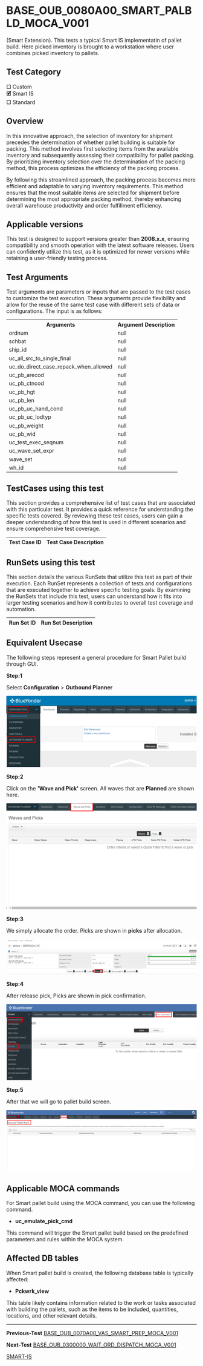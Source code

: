 # **BASE_OUB_0080A00_SMART_PALBLD_MOCA_V001**


<!-- SMART_DOC_GEN_TEST_DESCR - Start -->
(Smart Extension). This tests a typical Smart IS implementatin of pallet build.  Here picked inventory is brought to a workstation where user combines picked inventory to pallets.
<!-- SMART_DOC_GEN_TEST_DESCR - End -->

## **Test Category**

**☐** Custom  
**🗹** Smart IS  
**☐** Standard  

## **Overview**

In this innovative approach, the selection of inventory for shipment precedes the determination of whether pallet building is suitable for packing. This method involves first selecting items from the available inventory and subsequently assessing their compatibility for pallet packing. By prioritizing inventory selection over the determination of the packing method, this process optimizes the efficiency of the packing process.

By following this streamlined approach, the packing process becomes more efficient and adaptable to varying inventory requirements. This method ensures that the most suitable items are selected for shipment before determining the most appropriate packing method, thereby enhancing overall warehouse productivity and order fulfillment efficiency.

## **Applicable versions**

This test is designed to support versions greater than **2008.x.x**, ensuring compatibility and smooth operation with the latest software releases. Users can confidently utilize this test, as it is optimized for newer versions while retaining a user-friendly testing process.

## **Test Arguments**

Test arguments are parameters or inputs that are passed to the test cases to customize the test execution. These arguments provide flexibility and allow for the reuse of the same test case with different sets of data or configurations. The input is as follows:


<!-- SMART_DOC_GEN_TEST_ARG - Start -->
<table>
<tr><th>Arguments</th><th>Argument Description</th></tr>
<tr><td>ordnum</td><td>null</td></tr>
<tr><td>schbat</td><td>null</td></tr>
<tr><td>ship_id</td><td>null</td></tr>
<tr><td>uc_all_src_to_single_final</td><td>null</td></tr>
<tr><td>uc_do_direct_case_repack_when_allowed</td><td>null</td></tr>
<tr><td>uc_pb_arecod</td><td>null</td></tr>
<tr><td>uc_pb_ctncod</td><td>null</td></tr>
<tr><td>uc_pb_hgt</td><td>null</td></tr>
<tr><td>uc_pb_len</td><td>null</td></tr>
<tr><td>uc_pb_uc_hand_cond</td><td>null</td></tr>
<tr><td>uc_pb_uc_lodtyp</td><td>null</td></tr>
<tr><td>uc_pb_weight</td><td>null</td></tr>
<tr><td>uc_pb_wid</td><td>null</td></tr>
<tr><td>uc_test_exec_seqnum</td><td>null</td></tr>
<tr><td>uc_wave_set_expr</td><td>null</td></tr>
<tr><td>wave_set</td><td>null</td></tr>
<tr><td>wh_id</td><td>null</td></tr>
</table>
<!-- SMART_DOC_GEN_TEST_ARG - End -->

## **TestCases using this test**

This section provides a comprehensive list of test cases that are associated with this particular test. It provides a quick reference for understanding the specific tests covered. By reviewing these test cases, users can gain a deeper understanding of how this test is used in different scenarios and ensure comprehensive test coverage.


<!-- SMART_DOC_GEN_TEST_CASE_USING_THIS - Start -->
| Test Case ID | Test Case Description |
| ------------ | --------------------- |

<!-- SMART_DOC_GEN_TEST_CASE_USING_THIS - End -->

## **RunSets using this test**

This section details the various RunSets that utilize this test as part of their execution. Each RunSet represents a collection of tests and configurations that are executed together to achieve specific testing goals. By examining the RunSets that include this test, users can understand how it fits into larger testing scenarios and how it contributes to overall test coverage and automation.


<!-- SMART_DOC_GEN_RUN_SET_USING_THIS - Start -->
| Run Set ID | Run Set Description |
| ---------- | ------------------- |

<!-- SMART_DOC_GEN_RUN_SET_USING_THIS - End -->

## **Equivalent Usecase**

The following steps represent a general procedure for Smart Pallet build through GUI.

**Step:1**

Select **Configuration** > **Outbound Planner**

![](BASE_OUB_0080A00_SMART_PALBLD_MOCA_V001/image1.png)

**Step:2**

Click on the **'Wave and Pick'** screen. All waves that are **Planned** are shown here.

![](BASE_OUB_0080A00_SMART_PALBLD_MOCA_V001/image2.png)

**Step:3**

We simply allocate the order. Picks are shown in **picks** after allocation.

![](BASE_OUB_0080A00_SMART_PALBLD_MOCA_V001/image3.png)

**Step:4**

After release pick, Picks are shown in pick confirmation.

![](BASE_OUB_0080A00_SMART_PALBLD_MOCA_V001/image4.png)

**Step:5**

After that we will go to pallet build screen.

![](BASE_OUB_0080A00_SMART_PALBLD_MOCA_V001/image5.png)

## **Applicable MOCA commands**

For Smart pallet build using the MOCA command, you can use the following command.

-   **uc_emulate_pick_cmd**

This command will trigger the Smart pallet build based on the predefined parameters and rules within the MOCA system.

## **Affected DB tables**

When Smart pallet build is created, the following database table is typically affected:

-   **Pckwrk_view**

This table likely contains information related to the work or tasks associated with building the pallets, such as the items to be included, quantities, locations, and other relevant details.

---
**Previous-Test**
 [BASE_OUB_0070A00_VAS_SMART_PREP_MOCA_V001](./tests_docs/BASE_OUB_0070A00_VAS_SMART_PREP_MOCA_V001.md)
 
**Next-Test**
  [BASE_OUB_0300000_WAIT_ORD_DISPATCH_MOCA_V001](./tests_docs/BASE_OUB_0300000_WAIT_ORD_DISPATCH_MOCA_V001.md)
  
[SMART-IS](https://www.smart-is.pk) 